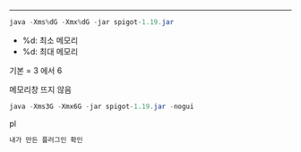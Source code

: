 ---

```java
java -Xms%dG -Xmx%dG -jar spigot-1.19.jar
```

- %d: 최소 메모리
- %d: 최대 메모리

기본 = 3 에서 6

메모리창 뜨지 않음

```java
java -Xms3G -Xmx6G -jar spigot-1.19.jar -nogui
```

pl

```java
내가 만든 플러그인 확인
```